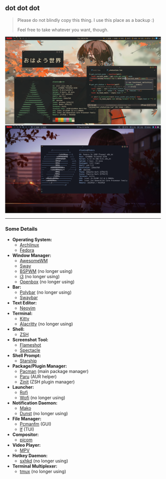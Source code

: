 ## dot dot dot

> Please do not blindly copy this thing. I use this place as a backup :)
>
> Feel free to take whatever you want, though.

<p align="center">
  <kbd><img src="./preview-arch.png"></kbd>
  <kbd><img src="./preview-fedora.png"></kbd>
</p>

[arch-link]: https://archlinux.org/
[fedora-link]: https://getfedora.org/
[awesome-link]: https://github.com/awesomewm/awesome
[i3-link]: https://github.com/i3/i3
[bspwm-link]: https://github.com/baskerville/bspwm
[openbox-link]: https://github.com/danakj/openbox
[neovim-link]: https://github.com/neovim/neovim
[alacritty-link]: https://github.com/alacritty/alacritty
[zsh-link]: http://www.zsh.org/
[zinit-link]: https://github.com/zdharma/zinit
[starship-link]: https://starship.rs/
[dunst-link]: https://github.com/dunst-project/dunst
[mako-link]: https://github.com/emersion/mako
[pcmanfm-link]: https://github.com/lxde/pcmanfm
[lf-link]: https://github.com/gokcehan/lf
[picom-link]: https://github.com/yshui/picom
[polybar-link]: https://github.com/polybar/polybar
[rofi-link]: https://github.com/davatorium/rofi
[pacman-link]: https://wiki.archlinux.org/index.php/pacman
[paru-link]: https://github.com/Morganamilo/paru
[zinit-link]: https://github.com/zdharma/zinit
[sxhkd-link]: https://github.com/baskerville/sxhkd
[tmux-link]: https://github.com/tmux/tmux
[sway-link]: https://github.com/swaywm/sway
[swaybar-link]: https://github.com/Alexays/Waybar
[kitty-link]: https://github.com/kovidgoyal/kitty
[wofi-link]: https://github.com/mikn/wofi
[mpv-link]: https://mpv.io/
[flameshot-link]: https://github.com/flameshot-org/flameshot
[spectacle-link]: https://apps.kde.org/spectacle/

---

### Some Details
- **Operating System:**
  - [Archlinux][arch-link]
  - [Fedora][fedora-link]
- **Window Manager:**
  - [AwesomeWM][awesome-link]
  - [Sway][sway-link]
  - [BSPWM][bspwm-link] (no longer using)
  - [i3][i3-link] (no longer using)
  - [Openbox][openbox-link] (no longer using)
- **Bar:**
  - [Polybar][polybar-link] (no longer using)
  - [Swaybar][swaybar-link]
- **Text Editor:**
  - [Neovim][neovim-link]
- **Terminal:**
  - [Kitty][kitty-link]
  - [Alacritty][alacritty-link] (no longer using)
- **Shell:**
  - [ZSH][zsh-link]
- **Screenshot Tool:**
  - [Flameshot][flameshot-link]
  - [Spectacle][spectacle-link]
- **Shell Prompt:**
  - [Starship][starship-link]
- **Package/Plugin Manager:**
  - [Pacman][pacman-link] (main package manager)
  - [Paru][paru-link] (AUR helper)
  - [Zinit][zinit-link] (ZSH plugin manager)
- **Launcher:**
  - [Rofi][rofi-link]
  - [Wofi][wofi-link] (no longer using)
- **Notification Daemon:**
  - [Mako][mako-link]
  - [Dunst][dunst-link] (no longer using)
- **File Manager:**
  - [Pcmanfm][pcmanfm-link] (GUI)
  - [lf][lf-link] (TUI)
- **Compositor:**
  - [picom][picom-link]
- **Video Player:**
  - [MPV][mpv-link]
- **Hotkey Daemon:**
  - [sxhkd][sxhkd-link] (no longer using)
- **Terminal Multiplexer:**
  - [tmux][tmux-link] (no longer using)
